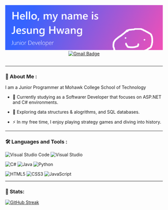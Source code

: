 
<div id="header" align="center">
  <img src="imgs/Header.png" width="750"/>
  <!-- <h1 align="center">
    <img src="imgs/blob-happy.gif" width="30px"/>
  </h1> -->

  <div id="badges">
    <a href="mailto:">
      <img src="https://img.shields.io/badge/Gmail-D14836?style=for-the-badge&logo=gmail&logoColor=white" alt="Gmail Badge"/>
    </a>
  </div>
  <div id="badges" align="center">
    <img src="https://komarev.com/ghpvc/?username=JHwang95&style=flat-square&color=blue" alt=""/>
  </div>
</div>  

---

### :wave: About Me :

I am a Junior Programmer at Mohawk College School of Technology

- :telescope: Currently studying as a Softwarer Developer that focuses on ASP.NET and C# environments.

- :seedling: Exploring data structures & alogrithms, and SQL databases. 

- :zap: In my free time, I enjoy playing strategy games and diving into history.

---

### :hammer_and_wrench: Languages and Tools :
![Visual Studio Code](https://img.shields.io/badge/Visual%20Studio%20Code-0078d7.svg?style=for-the-badge&logo=visual-studio-code&logoColor=white) ![Visual Studio](https://img.shields.io/badge/Visual%20Studio-5C2D91.svg?style=for-the-badge&logo=visual-studio&logoColor=white)

![C#](https://img.shields.io/badge/c%23-%23239120.svg?style=for-the-badge&logo=c-sharp&logoColor=white) ![Java](https://img.shields.io/badge/java-%23ED8B00.svg?style=for-the-badge&logo=java&logoColor=white) ![Python](https://img.shields.io/badge/python-3670A0?style=for-the-badge&logo=python&logoColor=ffdd54)

![HTML5](https://img.shields.io/badge/html5-%23E34F26.svg?style=for-the-badge&logo=html5&logoColor=white) ![CSS3](https://img.shields.io/badge/css3-%231572B6.svg?style=for-the-badge&logo=css3&logoColor=white) ![JavaScript](https://img.shields.io/badge/javascript-%23323330.svg?style=for-the-badge&logo=javascript&logoColor=%23F7DF1E)




---

### :microscope: Stats:

[![GitHub Streak](http://github-readme-streak-stats.herokuapp.com?user=JHwang95&theme=dark&background=000000)](https://git.io/streak-stats)
